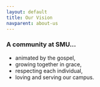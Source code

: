 ```yaml
---
layout: default
title: Our Vision
navparent: about-us
---
```


### A community at SMU...

* animated by the gospel,
* growing together in grace,
* respecting each individual,
* loving and serving our campus.
